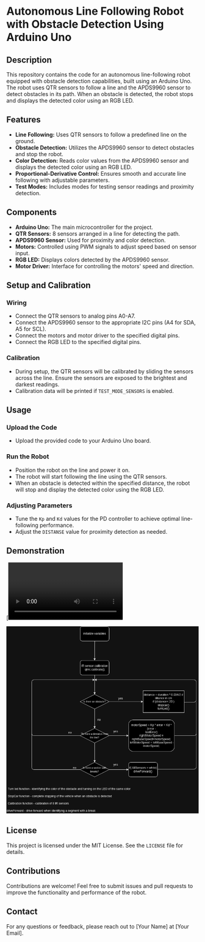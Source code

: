 # Autonomous Line Following Robot with Obstacle Detection Using Arduino Uno

## Description

This repository contains the code for an autonomous line-following robot equipped with obstacle detection capabilities, built using an Arduino Uno. The robot uses QTR sensors to follow a line and the APDS9960 sensor to detect obstacles in its path. When an obstacle is detected, the robot stops and displays the detected color using an RGB LED.

## Features

- **Line Following:** Uses QTR sensors to follow a predefined line on the ground.
- **Obstacle Detection:** Utilizes the APDS9960 sensor to detect obstacles and stop the robot.
- **Color Detection:** Reads color values from the APDS9960 sensor and displays the detected color using an RGB LED.
- **Proportional-Derivative Control:** Ensures smooth and accurate line following with adjustable parameters.
- **Test Modes:** Includes modes for testing sensor readings and proximity detection.

## Components

- **Arduino Uno:** The main microcontroller for the project.
- **QTR Sensors:** 8 sensors arranged in a line for detecting the path.
- **APDS9960 Sensor:** Used for proximity and color detection.
- **Motors:** Controlled using PWM signals to adjust speed based on sensor input.
- **RGB LED:** Displays colors detected by the APDS9960 sensor.
- **Motor Driver:** Interface for controlling the motors' speed and direction.

## Setup and Calibration

### Wiring
- Connect the QTR sensors to analog pins A0-A7.
- Connect the APDS9960 sensor to the appropriate I2C pins (A4 for SDA, A5 for SCL).
- Connect the motors and motor driver to the specified digital pins.
- Connect the RGB LED to the specified digital pins.

### Calibration
- During setup, the QTR sensors will be calibrated by sliding the sensors across the line. Ensure the sensors are exposed to the brightest and darkest readings.
- Calibration data will be printed if `TEST_MODE_SENSORS` is enabled.

## Usage

### Upload the Code
- Upload the provided code to your Arduino Uno board.

### Run the Robot
- Position the robot on the line and power it on.
- The robot will start following the line using the QTR sensors.
- When an obstacle is detected within the specified distance, the robot will stop and display the detected color using the RGB LED.

### Adjusting Parameters
- Tune the `Kp` and `Kd` values for the PD controller to achieve optimal line-following performance.
- Adjust the `DISTANSE` value for proximity detection as needed.

## Demonstration

[![Video Presentation](the_robot_competition.45.mp4)

![Robot Image](Car_Diagram.drawio.png)

## License

This project is licensed under the MIT License. See the `LICENSE` file for details.

## Contributions

Contributions are welcome! Feel free to submit issues and pull requests to improve the functionality and performance of the robot.

## Contact

For any questions or feedback, please reach out to [Your Name] at [Your Email].
